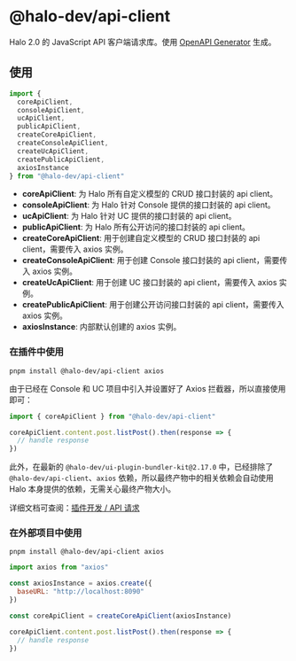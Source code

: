 # @halo-dev/api-client

Halo 2.0 的 JavaScript API 客户端请求库。使用 [OpenAPI Generator](https://openapi-generator.tech/) 生成。

## 使用

```javascript
import {
  coreApiClient,
  consoleApiClient,
  ucApiClient,
  publicApiClient,
  createCoreApiClient,
  createConsoleApiClient,
  createUcApiClient,
  createPublicApiClient,
  axiosInstance
} from "@halo-dev/api-client"
```

- **coreApiClient**: 为 Halo 所有自定义模型的 CRUD 接口封装的 api client。
- **consoleApiClient**: 为 Halo 针对 Console 提供的接口封装的 api client。
- **ucApiClient**: 为 Halo 针对 UC 提供的接口封装的 api client。
- **publicApiClient**: 为 Halo 所有公开访问的接口封装的 api client。
- **createCoreApiClient**: 用于创建自定义模型的 CRUD 接口封装的 api client，需要传入 axios 实例。
- **createConsoleApiClient**: 用于创建 Console 接口封装的 api client，需要传入 axios 实例。
- **createUcApiClient**: 用于创建 UC 接口封装的 api client，需要传入 axios 实例。
- **createPublicApiClient**: 用于创建公开访问接口封装的 api client，需要传入 axios 实例。
- **axiosInstance**: 内部默认创建的 axios 实例。

### 在插件中使用

```shell
pnpm install @halo-dev/api-client axios
```

由于已经在 Console 和 UC 项目中引入并设置好了 Axios 拦截器，所以直接使用即可：

```javascript
import { coreApiClient } from "@halo-dev/api-client"

coreApiClient.content.post.listPost().then(response => {
  // handle response
})
```

此外，在最新的 `@halo-dev/ui-plugin-bundler-kit@2.17.0` 中，已经排除了 `@halo-dev/api-client`、`axios` 依赖，所以最终产物中的相关依赖会自动使用 Halo 本身提供的依赖，无需关心最终产物大小。

详细文档可查阅：[插件开发 / API 请求](https://docs.halo.run/developer-guide/plugin/api-reference/ui/api-request)

### 在外部项目中使用

```shell
pnpm install @halo-dev/api-client axios
```

```javascript
import axios from "axios"

const axiosInstance = axios.create({
  baseURL: "http://localhost:8090"
})

const coreApiClient = createCoreApiClient(axiosInstance)

coreApiClient.content.post.listPost().then(response => {
  // handle response
})
```

